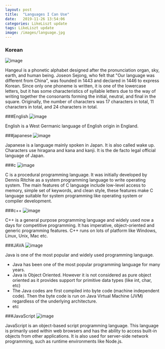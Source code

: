 ```yaml
---
layout: post
title:  "Languages I Can Use"
date:   2019-11-26 13:54:06
categories: LikeLiszt update
tags: LikeLiszt update
image: /images/language.jpg
---
```


### Korean
![image](http://now.sen.go.kr/2018/10/img/10_page01.jpg)

Hangeul is a phonetic alphabet designed after the pronunciation organ, sky, earth, and human being. Joseon Sejong, who felt that "Our language was different from China", was founded in 1443 and declared in 1446 to express Korean. Since only one phoneme is written, it is one of the lowercase letters, but it has some characteristics of syllable letters due to the way of writing together the consonants forming the initial, neutral, and final in the square. Originally, the number of characters was 17 characters in total, 11 characters in total, and 24 characters in total.

###English
![image](https://www.koreanenglish.org/images/article/490/e-grammar490.jpg)

English is a West Germanic language of English origin in England.

###japanese
![image](https://t1.daumcdn.net/cfile/tistory/2075F1314CEA0F6526)

Japanese is a language mainly spoken in Japan. It is also called wake up. Characters use hiragana and kana and kanji. It is the de facto legal official language of Japan.

###c
![image](https://www.geeksforgeeks.org/wp-content/uploads/Clanguage-768x256.png)

C is a procedural programming language. It was initially developed by Dennis Ritchie as a system programming language to write operating system. The main features of C language include low-level access to memory, simple set of keywords, and clean style, these features make C language suitable for system programming like operating system or compiler development.

###c++
![image](https://www.geeksforgeeks.org/wp-content/uploads/titleShadow-768x256.png)

C++ is a general purpose programming language and widely used now a days for competitive programming. It has imperative, object-oriented and generic programming features. C++ runs on lots of platform like Windows, Linux, Unix, Mac etc.

###JAVA
![image](https://www.geeksforgeeks.org/wp-content/uploads/Java-768x256.png)

Java is one of the most popular and widely used programming language.
- Java has been one of the most popular programming language for many years.
- Java is Object Oriented. However it is not considered as pure object oriented as it provides support for primitive data types (like int, char, etc)
- The Java codes are first compiled into byte code (machine independent code). Then the byte code is run on Java Virtual Machine (JVM) regardless of the underlying architecture.
- etc

###JavaScript
![image](https://www.geeksforgeeks.org/wp-content/uploads/javascript-768x256.png)

JavaScript is an object-based script programming language. This language is primarily used within web browsers and has the ability to access built-in objects from other applications. It is also used for server-side network programming, such as runtime environments like Node.js.